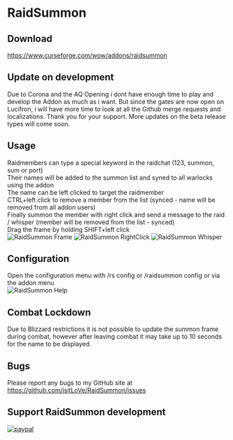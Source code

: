 # RaidSummon

## Download
https://www.curseforge.com/wow/addons/raidsummon

## Update on development
Due to Corona and the AQ Opening i dont have enough time to play and develop the Addon as much as i want. But since the gates are now open on Lucifron, i will have more time to look at all the Github merge requests and localizations. Thank you for your support. More updates on the beta release types will come soon.

## Usage
Raidmembers can type a special keyword in the raidchat (123, summon, sum or port)  
Their names will be added to the summon list and syned to all warlocks using the addon  
The name can be left clicked to target the raidmember  
CTRL+left click to remove a member from the list (synced - name will be removed from all addon users)  
Finally summon the member with right click and send a message to the raid / whisper (member will be removed from the list - synced)  
Drag the frame by holding SHIFT+left click  
![RaidSummon Frame](https://raw.githubusercontent.com/isitLoVe/RaidSummon/master/pics/RaidSummon_Frame.PNG)
![RaidSummon RightClick](https://raw.githubusercontent.com/isitLoVe/RaidSummon/master/pics/RaidSummon_RightClick.PNG)
![RaidSummon Whisper](https://raw.githubusercontent.com/isitLoVe/RaidSummon/master/pics/RaidSummon_Whisper.PNG)

## Configuration
Open the configuration menu with /rs config or /raidsummon config or via the addon menu  
![RaidSummon Help](https://raw.githubusercontent.com/isitLoVe/RaidSummon/master/pics/RaidSummon_Help.PNG)

## Combat Lockdown
Due to Blizzard restrictions it is not possible to update the summon frame during combat, however after leaving combat it may take up to 10 seconds for the name to be displayed.

## Bugs
Please report any bugs to my GitHub site at https://github.com/isitLoVe/RaidSummon/issues

## Support RaidSummon development
[![paypal](https://www.paypalobjects.com/en_US/DK/i/btn/btn_donateCC_LG.gif)](https://www.paypal.com/cgi-bin/webscr?cmd=_s-xclick&hosted_button_id=VMUGZ4VH2CYRY)
